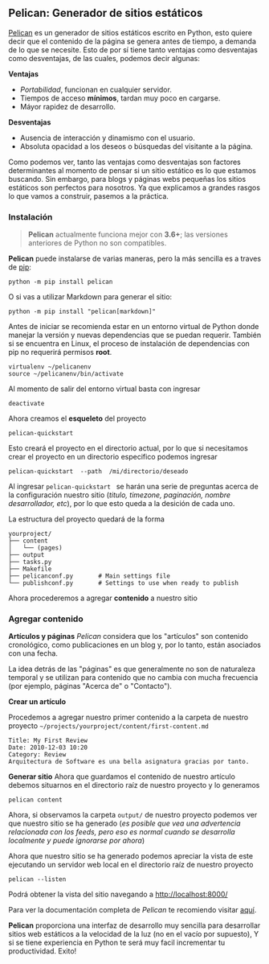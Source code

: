 ﻿## Pelican: Generador de sitios estáticos

[Pelican](https://blog.getpelican.com/) es un generador de sitios estáticos escrito en Python, esto quiere decir que el contenido de la página se genera antes de tiempo, a demanda de lo que se necesite. Esto de por sí tiene tanto ventajas como desventajas como desventajas, de las cuales, podemos decir algunas:

**Ventajas**
-  *Portabilidad*, funcionan en cualquier servidor.
-  Tiempos de acceso **mínimos**, tardan muy poco en cargarse.
- Máyor rapidez de desarrollo.

**Desventajas**
- Ausencia de interacción y dinamismo con el usuario. 
- Absoluta opacidad a los deseos o búsquedas del visitante a la página.

Como podemos ver, tanto las ventajas como desventajas son factores determinantes al momento de pensar si un sitio estático es lo que estamos buscando. Sin embargo, para blogs y páginas webs pequeñas los sitios estáticos son perfectos para nosotros. 
Ya que explicamos a grandes rasgos lo que vamos a construir, pasemos a la práctica. 

### Instalación 
>**Pelican** actualmente funciona mejor con	**3.6+**; las versiones anteriores de Python no son compatibles.


**Pelican** puede instalarse de varias maneras, pero la más sencilla es a traves de [pip](https://pip.pypa.io/en/stable/):

    python -m pip install pelican
O si vas a utilizar Markdown para generar el sitio:

    python -m pip install "pelican[markdown]"


Antes de iniciar se recomienda estar en un entorno virtual de Python donde manejar la versión y nuevas dependencias que se puedan requerir. También si se encuentra en Linux, el proceso de instalación de dependencias con pip no requerirá permisos **root**.

    virtualenv ~/pelicanenv
    source ~/pelicanenv/bin/activate

Al momento de salir del entorno virtual basta con ingresar 

    deactivate
   
 Ahora creamos el	**esqueleto** del proyecto

    pelican-quickstart
  
  Esto creará el proyecto en el directorio actual, por lo que si necesitamos crear el proyecto en un directorio especifico podemos ingresar
  

    pelican-quickstart  --path  /mi/directorio/deseado

Al ingresar `pelican-quickstart ` se harán una serie de preguntas acerca de la configuración nuestro sitio (*titulo, timezone, paginación, nombre desarrollador, etc*), por lo que esto queda a la desición de cada uno. 

La estructura del proyecto quedará de la forma

    yourproject/
    ├── content
    │   └── (pages)
    ├── output
    ├── tasks.py
    ├── Makefile
    ├── pelicanconf.py       # Main settings file
    └── publishconf.py       # Settings to use when ready to publish

Ahora procederemos a agregar **contenido** a nuestro sitio
 
 ### Agregar contenido 

**Artículos y páginas**
*Pelican* considera que los "artículos" son contenido cronológico, como publicaciones en un blog y, por lo tanto, están asociados con una fecha.

La idea detrás de las "páginas" es que generalmente no son de naturaleza temporal y se utilizan para contenido que no cambia con mucha frecuencia (por ejemplo, páginas "Acerca de" o "Contacto").

**Crear un artículo**

Procedemos a agregar nuestro primer contenido a la carpeta de nuestro proyecto
 `
~/projects/yourproject/content/first-content.md
` 

    Title: My First Review
    Date: 2010-12-03 10:20
    Category: Review
    Arquitectura de Software es una bella asignatura gracias por tanto.

**Generar sitio**
Ahora que guardamos el contenido de nuestro artículo debemos situarnos en el directorio raíz de nuestro proyecto y lo generamos 

    pelican content
Ahora, si observamos la carpeta `output/` de nuestro proyecto podemos ver que nuestro sitio se ha generado (*es posible que vea una advertencia relacionada con los feeds, pero eso es normal cuando se desarrolla localmente y puede ignorarse por ahora*)

Ahora que nuestro sitio se ha generado podemos apreciar la vista de este ejecutando un servidor web local en el directorio raíz de nuestro proyecto  

    pelican --listen 

Podrá obtener la vista del sitio navegando a [http://localhost:8000/](http://localhost:8000/)

  Para ver la documentación completa de *Pelican* te	recomiendo visitar [aquí](https://docs.getpelican.com/en/latest/index.html).

**Pelican** proporciona una interfaz de desarrollo muy sencilla para desarrollar sitios web estáticos a la velocidad de la luz (no en el vacío por supuesto), Y si se tiene experiencia en Python  te será muy facil incrementar tu productividad. Exito!
